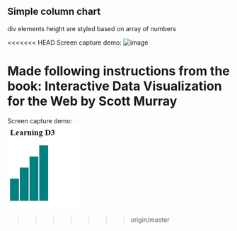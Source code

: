 ## Simple column chart  

div elements height are styled based on array of numbers  

<<<<<<< HEAD
Screen capture demo:
![image](https://raw.githubusercontent.com/LiviuLvu/d3-learning-data-visualisation/master/chapter5-data/d3-column-chart.jpg)

Made following instructions from the book:
Interactive Data Visualization for the Web by Scott Murray
=======
Screen capture demo:  
![image](https://raw.githubusercontent.com/LiviuLvu/d3-learning-data-visualisation/master/chapter6-simple-column-chart/d3-column-chart.jpg)
>>>>>>> origin/master

